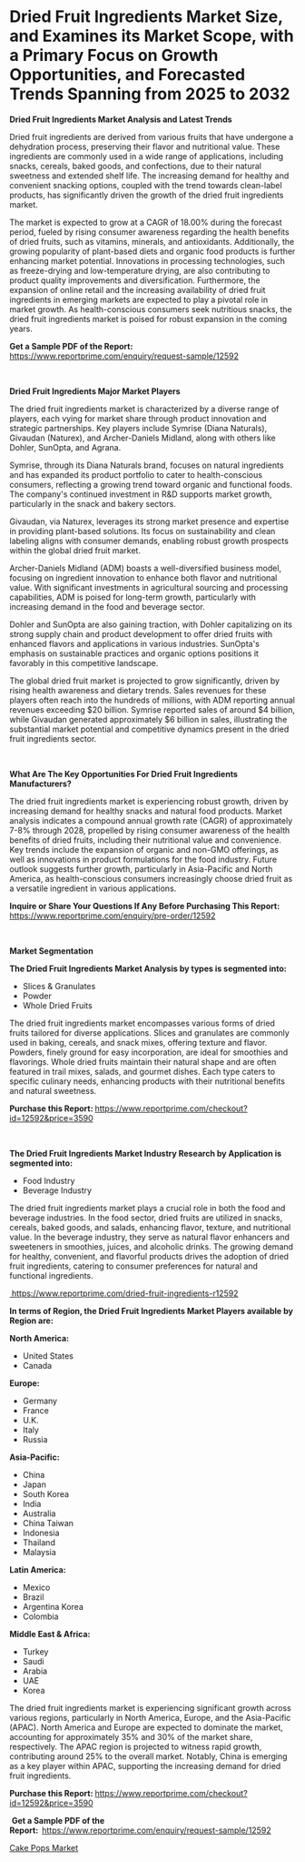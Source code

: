 <p><h1>Dried Fruit Ingredients Market Size, and Examines its Market Scope, with a Primary Focus on Growth Opportunities, and Forecasted Trends Spanning from 2025 to 2032</h1></p><p><strong>Dried Fruit Ingredients Market Analysis and Latest Trends</strong></p>
<p><p>Dried fruit ingredients are derived from various fruits that have undergone a dehydration process, preserving their flavor and nutritional value. These ingredients are commonly used in a wide range of applications, including snacks, cereals, baked goods, and confections, due to their natural sweetness and extended shelf life. The increasing demand for healthy and convenient snacking options, coupled with the trend towards clean-label products, has significantly driven the growth of the dried fruit ingredients market.</p><p>The market is expected to grow at a CAGR of 18.00% during the forecast period, fueled by rising consumer awareness regarding the health benefits of dried fruits, such as vitamins, minerals, and antioxidants. Additionally, the growing popularity of plant-based diets and organic food products is further enhancing market potential. Innovations in processing technologies, such as freeze-drying and low-temperature drying, are also contributing to product quality improvements and diversification. Furthermore, the expansion of online retail and the increasing availability of dried fruit ingredients in emerging markets are expected to play a pivotal role in market growth. As health-conscious consumers seek nutritious snacks, the dried fruit ingredients market is poised for robust expansion in the coming years.</p></p>
<p><strong>Get a Sample PDF of the Report:&nbsp;</strong> <a href="https://www.reportprime.com/enquiry/request-sample/12592?utm_campaign=2030&utm_medium=2&utm_source=Github&utm_content=ia&utm_term=19032025&utm_id=dried-fruit-ingredients">https://www.reportprime.com/enquiry/request-sample/12592</a></p>
<p>&nbsp;</p>
<p><strong>Dried Fruit Ingredients Major Market Players</strong></p>
<p><p>The dried fruit ingredients market is characterized by a diverse range of players, each vying for market share through product innovation and strategic partnerships. Key players include Symrise (Diana Naturals), Givaudan (Naturex), and Archer-Daniels Midland, along with others like Dohler, SunOpta, and Agrana.</p><p>Symrise, through its Diana Naturals brand, focuses on natural ingredients and has expanded its product portfolio to cater to health-conscious consumers, reflecting a growing trend toward organic and functional foods. The company's continued investment in R&D supports market growth, particularly in the snack and bakery sectors.</p><p>Givaudan, via Naturex, leverages its strong market presence and expertise in providing plant-based solutions. Its focus on sustainability and clean labeling aligns with consumer demands, enabling robust growth prospects within the global dried fruit market.</p><p>Archer-Daniels Midland (ADM) boasts a well-diversified business model, focusing on ingredient innovation to enhance both flavor and nutritional value. With significant investments in agricultural sourcing and processing capabilities, ADM is poised for long-term growth, particularly with increasing demand in the food and beverage sector.</p><p>Dohler and SunOpta are also gaining traction, with Dohler capitalizing on its strong supply chain and product development to offer dried fruits with enhanced flavors and applications in various industries. SunOpta's emphasis on sustainable practices and organic options positions it favorably in this competitive landscape.</p><p>The global dried fruit market is projected to grow significantly, driven by rising health awareness and dietary trends. Sales revenues for these players often reach into the hundreds of millions, with ADM reporting annual revenues exceeding $20 billion. Symrise reported sales of around $4 billion, while Givaudan generated approximately $6 billion in sales, illustrating the substantial market potential and competitive dynamics present in the dried fruit ingredients sector.</p></p>
<p>&nbsp;</p>
<p><strong>What Are The Key Opportunities For Dried Fruit Ingredients Manufacturers?</strong></p>
<p><p>The dried fruit ingredients market is experiencing robust growth, driven by increasing demand for healthy snacks and natural food products. Market analysis indicates a compound annual growth rate (CAGR) of approximately 7-8% through 2028, propelled by rising consumer awareness of the health benefits of dried fruits, including their nutritional value and convenience. Key trends include the expansion of organic and non-GMO offerings, as well as innovations in product formulations for the food industry. Future outlook suggests further growth, particularly in Asia-Pacific and North America, as health-conscious consumers increasingly choose dried fruit as a versatile ingredient in various applications.</p></p>
<p><strong>Inquire or Share Your Questions If Any Before Purchasing This Report:</strong> <a href="https://www.reportprime.com/enquiry/pre-order/12592?utm_campaign=2030&utm_medium=2&utm_source=Github&utm_content=ia&utm_term=19032025&utm_id=dried-fruit-ingredients">https://www.reportprime.com/enquiry/pre-order/12592</a></p>
<p>&nbsp;</p>
<p><strong>Market Segmentation</strong></p>
<p><strong>The Dried Fruit Ingredients Market Analysis by types is segmented into:</strong></p>
<p><ul><li>Slices & Granulates</li><li>Powder</li><li>Whole Dried Fruits</li></ul></p>
<p><p>The dried fruit ingredients market encompasses various forms of dried fruits tailored for diverse applications. Slices and granulates are commonly used in baking, cereals, and snack mixes, offering texture and flavor. Powders, finely ground for easy incorporation, are ideal for smoothies and flavorings. Whole dried fruits maintain their natural shape and are often featured in trail mixes, salads, and gourmet dishes. Each type caters to specific culinary needs, enhancing products with their nutritional benefits and natural sweetness.</p></p>
<p><strong>Purchase this Report:&nbsp;</strong><a href="https://www.reportprime.com/checkout?id=12592&price=3590&utm_campaign=2030&utm_medium=2&utm_source=Github&utm_content=ia&utm_term=19032025&utm_id=dried-fruit-ingredients">https://www.reportprime.com/checkout?id=12592&price=3590</a></p>
<p>&nbsp;</p>
<p><strong>The Dried Fruit Ingredients Market Industry Research by Application is segmented into:</strong></p>
<p><ul><li>Food Industry</li><li>Beverage Industry</li></ul></p>
<p><p>The dried fruit ingredients market plays a crucial role in both the food and beverage industries. In the food sector, dried fruits are utilized in snacks, cereals, baked goods, and salads, enhancing flavor, texture, and nutritional value. In the beverage industry, they serve as natural flavor enhancers and sweeteners in smoothies, juices, and alcoholic drinks. The growing demand for healthy, convenient, and flavorful products drives the adoption of dried fruit ingredients, catering to consumer preferences for natural and functional ingredients.</p></p>
<p><a href="https://www.reportprime.com/dried-fruit-ingredients-r12592?utm_campaign=2030&utm_medium=2&utm_source=Github&utm_content=ia&utm_term=19032025&utm_id=dried-fruit-ingredients">&nbsp;https://www.reportprime.com/dried-fruit-ingredients-r12592</a></p>
<p><strong>In terms of Region, the Dried Fruit Ingredients Market Players available by Region are:</strong></p>
<p>
    <p> <strong> North America: </strong>
        <ul>
            <li>United States</li>
            <li>Canada</li>
        </ul>
        </p> 
    <p> <strong> Europe: </strong>
        <ul>
            <li>Germany</li>
            <li>France</li>
            <li>U.K.</li>
            <li>Italy</li>
            <li>Russia</li>
        </ul>
        </p> 
    <p> <strong> Asia-Pacific: </strong>
        <ul>
            <li>China</li>
            <li>Japan</li>
            <li>South Korea</li>
            <li>India</li>
            <li>Australia</li>
            <li>China Taiwan</li>
            <li>Indonesia</li>
            <li>Thailand</li>
            <li>Malaysia</li>
        </ul>
        </p> 
    <p> <strong> Latin America: </strong>
        <ul>
            <li>Mexico</li>
            <li>Brazil</li>
            <li>Argentina Korea</li>
            <li>Colombia</li>
        </ul>
        </p> 
    <p> <strong> Middle East & Africa: </strong>
        <ul>
            <li>Turkey</li>
            <li>Saudi</li>
            <li>Arabia</li>
            <li>UAE</li>
            <li>Korea</li>
        </ul>
    </p>
    </p>
<p><p>The dried fruit ingredients market is experiencing significant growth across various regions, particularly in North America, Europe, and the Asia-Pacific (APAC). North America and Europe are expected to dominate the market, accounting for approximately 35% and 30% of the market share, respectively. The APAC region is projected to witness rapid growth, contributing around 25% to the overall market. Notably, China is emerging as a key player within APAC, supporting the increasing demand for dried fruit ingredients.</p></p>
<p><strong>Purchase this Report: </strong><a href="https://www.reportprime.com/checkout?id=12592&price=3590&utm_campaign=2030&utm_medium=2&utm_source=Github&utm_content=ia&utm_term=19032025&utm_id=dried-fruit-ingredients">https://www.reportprime.com/checkout?id=12592&price=3590</a></p>
<p>&nbsp;<strong>Get a Sample PDF of the Report:&nbsp;&nbsp;</strong><a href="https://www.reportprime.com/enquiry/request-sample/12592?utm_campaign=2030&utm_medium=2&utm_source=Github&utm_content=ia&utm_term=19032025&utm_id=dried-fruit-ingredients">https://www.reportprime.com/enquiry/request-sample/12592</a></p>
<p><strong></strong></p>
<p><p><a href="https://github.com/angelajermaine/Market-Research-Report-List-6/blob/main/cake-pops-market.md?utm_campaign=2030&utm_medium=2&utm_source=Github&utm_content=ia&utm_term=19032025&utm_id=dried-fruit-ingredients">Cake Pops Market</a></p></p>